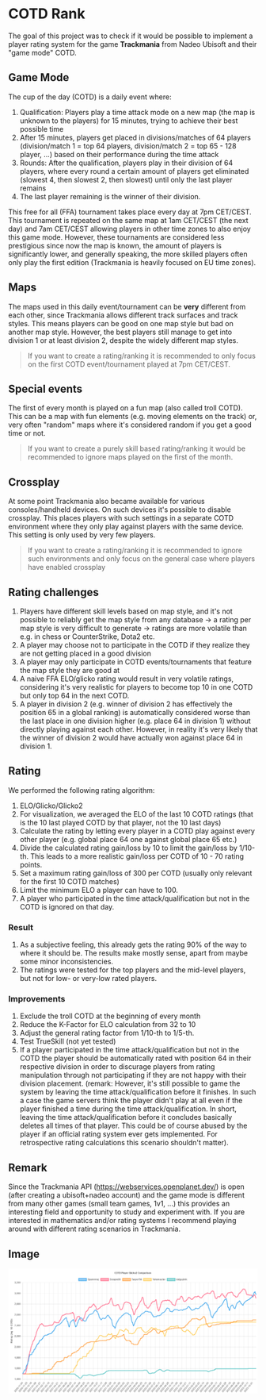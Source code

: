 # COTD Rank

The goal of this project was to check if it would be possible to implement a player rating system for the game **Trackmania** from Nadeo Ubisoft and their "game mode" COTD.

## Game Mode

The cup of the day (COTD) is a daily event where:

1. Qualification: Players play a time attack mode on a new map (the map is unknown to the players) for 15 minutes, trying to achieve their best possible time
2. After 15 minutes, players get placed in divisions/matches of 64 players (division/match 1 = top 64 players, division/match 2 = top 65 - 128 player, ...) based on their performance during the time attack
3. Rounds: After the qualification, players play in their division of 64 players, where every round a certain amount of players get eliminated (slowest 4, then slowest 2, then slowest) until only the last player remains
4. The last player remaining is the winner of their division.

This free for all (FFA) tournament takes place every day at 7pm CET/CEST. This tournament is repeated on the same map at 1am CET/CEST (the next day) and 7am CET/CEST allowing players in other time zones to also enjoy this game mode. However, these tournaments are considered less prestigious since now the map is known, the amount of players is significantly lower, and generally speaking, the more skilled players often only play the first edition (Trackmania is heavily focused on EU time zones).

## Maps

The maps used in this daily event/tournament can be **very** different from each other, since Trackmania allows different track surfaces and track styles. This means players can be good on one map style but bad on another map style. However, the best players still manage to get into division 1 or at least division 2, despite the widely different map styles.

> If you want to create a rating/ranking it is recommended to only focus on the first COTD event/tournament played at 7pm CET/CEST.

## Special events

The first of every month is played on a fun map (also called troll COTD). This can be a map with fun elements (e.g. moving elements on the track) or, very often "random" maps where it's considered random if you get a good time or not. 

> If you want to create a purely skill based rating/ranking it would be recommended to ignore maps played on the first of the month.

## Crossplay

At some point Trackmania also became available for various consoles/handheld devices. On such devices it's possible to disable crossplay. This places players with such settings in a separate COTD environment where they only play against players with the same device. This setting is only used by very few players.

> If you want to create a rating/ranking it is recommended to ignore such environments and only focus on the general case where players have enabled crossplay

## Rating challenges

1. Players have different skill levels based on map style, and it's not possible to reliably get the map style from any database -> a rating per map style is very difficult to generate -> ratings are more volatile than e.g. in chess or CounterStrike, Dota2 etc.
2. A player may choose not to participate in the COTD if they realize they are not getting placed in a good division
3. A player may only participate in COTD events/tournaments that feature the map style they are good at
4. A naive FFA ELO/glicko rating would result in very volatile ratings, considering it's very realistic for players to become top 10 in one COTD but only top 64 in the next COTD.
5. A player in division 2 (e.g. winner of division 2 has effectively the position 65 in a global ranking) is automatically considered worse than the last place in one division higher (e.g. place 64 in division 1) without directly playing against each other. However, in reality it's very likely that the winner of division 2 would have actually won against place 64 in division 1.

## Rating

We performed the following rating algorithm:

1. ELO/Glicko/Glicko2
2. For visualization, we averaged the ELO of the last 10 COTD ratings (that is the 10 last played COTD by that player, not the 10 last days)
3. Calculate the rating by letting every player in a COTD play against every other player (e.g. global place 64 one against global place 65 etc.)
4. Divide the calculated rating gain/loss by 10 to limit the gain/loss by 1/10-th. This leads to a more realistic gain/loss per COTD of 10 - 70 rating points.
5. Set a maximum rating gain/loss of 300 per COTD (usually only relevant for the first 10 COTD matches)
6. Limit the minimum ELO a player can have to 100.
7. A player who participated in the time attack/qualification but not in the COTD is ignored on that day.

### Result

1. As a subjective feeling, this already gets the rating 90% of the way to where it should be. The results make mostly sense, apart from maybe some minor inconsistencies.
2. The ratings were tested for the top players and the mid-level players, but not for low- or very-low rated players.

### Improvements

1. Exclude the troll COTD at the beginning of every month
2. Reduce the K-Factor for ELO calculation from 32 to 10
3. Adjust the general rating factor from 1/10-th to 1/5-th.
4. Test TrueSkill (not yet tested)
5. If a player participated in the time attack/qualification but not in the COTD the player should be automatically rated with position 64 in their respective division in order to discurage players from rating manipulation through not participating if they are not happy with their division placement. (remark: However, it's still possible to game the system by leaving the time attack/qualification before it finishes. In such a case the game servers think the player didn't play at all even if the player finished a time during the time attack/qualification. In short, leaving the time attack/qualification before it concludes basically deletes all times of that player. This could be of course abused by the player if an official rating system ever gets implemented. For retrospective rating calculations this scenario shouldn't matter).

## Remark

Since the Trackmania API (https://webservices.openplanet.dev/) is open (after creating a ubisoft+nadeo account) and the game mode is different from many other games (small team games, 1v1, ...) this provides an interesting field and opportunity to study and experiment with. If you are interested in mathematics and/or rating systems I recommend playing around with different rating scenarios in Trackmania.

## Image

![chart](./rating_chart.png)
